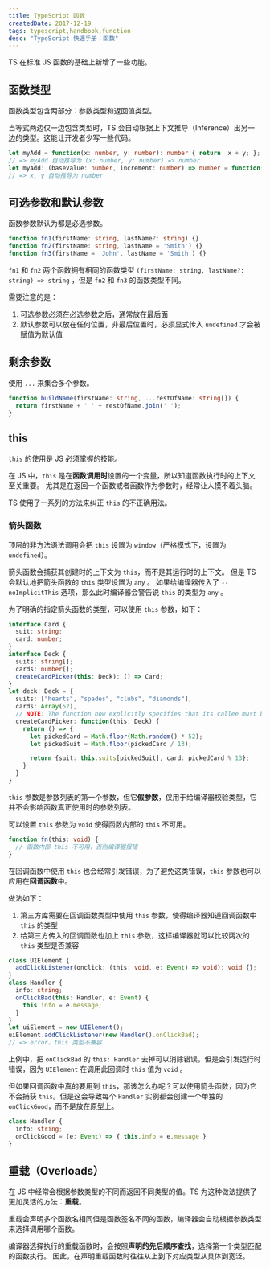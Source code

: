```yaml
---
title: TypeScript 函数
createdDate: 2017-12-19
tags: typescript,handbook,function
desc: "TypeScript 快速手册：函数"
---
```


TS 在标准 JS 函数的基础上新增了一些功能。

## 函数类型

函数类型包含两部分：参数类型和返回值类型。

当等式两边仅一边包含类型时，TS 会自动根据上下文推导（Inference）出另一边的类型。这能让开发者少写一些代码。

```ts
let myAdd = function(x: number, y: number): number { return  x + y; };
// => myAdd 自动推导为 (x: number, y: number) => number 
let myAdd: (baseValue: number, increment: number) => number = function(x, y) { return x + y; };
// => x, y 自动推导为 number
```

## 可选参数和默认参数

函数参数默认为都是必选参数。

```ts
function fn1(firstName: string, lastName?: string) {}
function fn2(firstName: string, lastName = 'Smith') {}
function fn3(firstName = 'John', lastName = 'Smith') {}
```

`fn1` 和 `fn2` 两个函数拥有相同的函数类型 `(firstName: string, lastName?: string) => string` ，但是 `fn2` 和 `fn3` 的函数类型不同。

需要注意的是：

1. 可选参数必须在必选参数之后，通常放在最后面
2. 默认参数可以放在任何位置，非最后位置时，必须显式传入 `undefined` 才会被赋值为默认值

## 剩余参数

使用 `...` 来集合多个参数。

```ts
function buildName(firstName: string, ...restOfName: string[]) {
  return firstName + ' ' + restOfName.join(' ');
}
```

## this

`this` 的使用是 JS 必须掌握的技能。

在 JS 中，`this` 是在**函数调用时**设置的一个变量，所以知道函数执行时的上下文至关重要。
尤其是在返回一个函数或者函数作为参数时，经常让人摸不着头脑。

TS 使用了一系列的方法来纠正 `this` 的不正确用法。

### 箭头函数

顶层的非方法语法调用会把 `this` 设置为 `window`（严格模式下，设置为 `undefined`）。

箭头函数会捕获其创建时的上下文为 `this`，而不是其运行时的上下文。
但是 TS 会默认地把箭头函数的 `this` 类型设置为 `any` 。
如果给编译器传入了 `--noImplicitThis` 选项，那么此时编译器会警告说 `this` 的类型为 `any` 。

为了明确的指定箭头函数的类型，可以使用 `this` 参数，如下：

```ts
interface Card {
  suit: string;
  card: number;
}
interface Deck {
  suits: string[];
  cards: number[];
  createCardPicker(this: Deck): () => Card;
}
let deck: Deck = {
  suits: ["hearts", "spades", "clubs", "diamonds"],
  cards: Array(52),
  // NOTE: The function now explicitly specifies that its callee must be of type Deck
  createCardPicker: function(this: Deck) {
    return () => {
      let pickedCard = Math.floor(Math.random() * 52);
      let pickedSuit = Math.floor(pickedCard / 13);

      return {suit: this.suits[pickedSuit], card: pickedCard % 13};
    }
  }
}
```

`this` 参数是参数列表的第一个参数，但它**假参数**，仅用于给编译器校验类型，它并不会影响函数真正使用时的参数列表。

可以设置 `this` 参数为 `void` 使得函数内部的 `this` 不可用。

```ts
function fn(this: void) {
  // 函数内部 this 不可用，否则编译器报错
}
```

在回调函数中使用 `this` 也会经常引发错误，为了避免这类错误，`this` 参数也可以应用在**回调函数**中。

做法如下：

1. 第三方库需要在回调函数类型中使用 `this` 参数，使得编译器知道回调函数中 `this` 的类型
2. 给第三方传入的回调函数也加上 `this` 参数，这样编译器就可以比较两次的 `this` 类型是否兼容

```ts
class UIElement {
  addClickListener(onclick: (this: void, e: Event) => void): void {};
}
class Handler {
  info: string;
  onClickBad(this: Handler, e: Event) {
    this.info = e.message;
  }
}
let uiElement = new UIElement();
uiElement.addClickListener(new Handler().onClickBad);
// => error，this 类型不兼容
```
上例中，把 `onClickBad` 的 `this: Handler` 去掉可以消除错误，但是会引发运行时错误，因为 `UIElement` 在调用此回调时 `this` 值为 `void` 。

但如果回调函数中真的要用到 `this`，那该怎么办呢？可以使用箭头函数，因为它不会捕获 `this`。但是这会导致每个 `Handler` 实例都会创建一个单独的 `onClickGood`，而不是放在原型上。

```ts
class Handler {
  info: string;
  onClickGood = (e: Event) => { this.info = e.message }
}
```

## 重载（Overloads）

在 JS 中经常会根据参数类型的不同而返回不同类型的值。TS 为这种做法提供了更加灵活的方法：**重载**。

重载会声明多个函数名相同但是函数签名不同的函数，编译器会自动根据参数类型来选择调用哪个函数。

编译器选择执行的重载函数时，会按照**声明的先后顺序查找**，选择第一个类型匹配的函数执行。
因此，在声明重载函数时往往从上到下对应类型从具体到宽泛。
